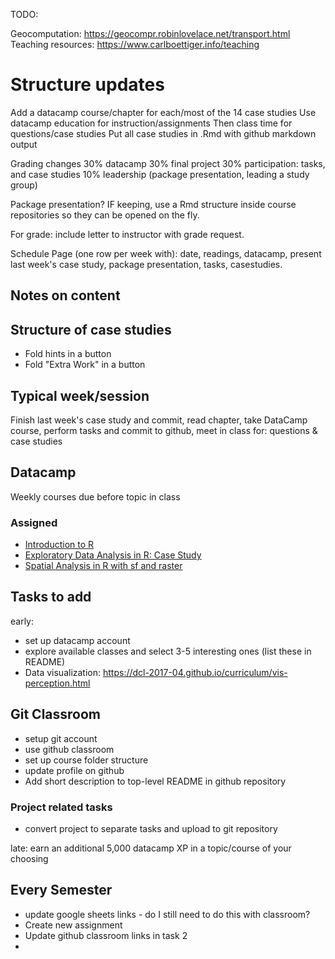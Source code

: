 TODO:

Geocomputation: https://geocompr.robinlovelace.net/transport.html
Teaching resources: https://www.carlboettiger.info/teaching

# Structure updates
Add a datacamp course/chapter for each/most of the 14 case studies
Use datacamp education for instruction/assignments
Then class time for questions/case studies
Put all case studies in .Rmd with github markdown output


Grading changes
30% datacamp
30% final project
30% participation: tasks, and case studies
10% leadership (package presentation, leading a study group)

Package presentation?  IF keeping, use a Rmd structure inside course repositories so they can be opened on the fly.

For grade: include letter to instructor with grade request.

Schedule Page (one row per week with):
date, readings, datacamp, present last week's case study, package presentation, tasks, casestudies.


## Notes on content


## Structure of case studies

* Fold hints in a button
* Fold "Extra Work" in a button


## Typical week/session
Finish last week's case study and commit, read chapter, take DataCamp course, perform tasks and commit to github, meet in class for: questions & case studies

## Datacamp
Weekly courses due before topic in class

### Assigned
* [Introduction to R](https://www.datacamp.com/courses/free-introduction-to-r)
* [Exploratory Data Analysis in R: Case Study](https://www.datacamp.com/courses/exploratory-data-analysis-in-r-case-study)
* [Spatial Analysis in R with sf and raster](https://www.datacamp.com/courses/spatial-analysis-in-r-with-sf-and-raster)


## Tasks to add
early:

* set up datacamp account
* explore available classes and select 3-5 interesting ones (list these in README)
* Data visualization: https://dcl-2017-04.github.io/curriculum/vis-perception.html


## Git Classroom
* setup git account
* use github classroom
* set up course folder structure
* update profile on github
* Add short description to top-level README in github repository



### Project related tasks
* convert project to separate tasks and upload to git repository

late:
earn an additional 5,000 datacamp XP in a topic/course of your choosing


## Every Semester
* update google sheets links - do I still need to do this with classroom?
* Create new assignment
* Update github classroom links in task 2
*
